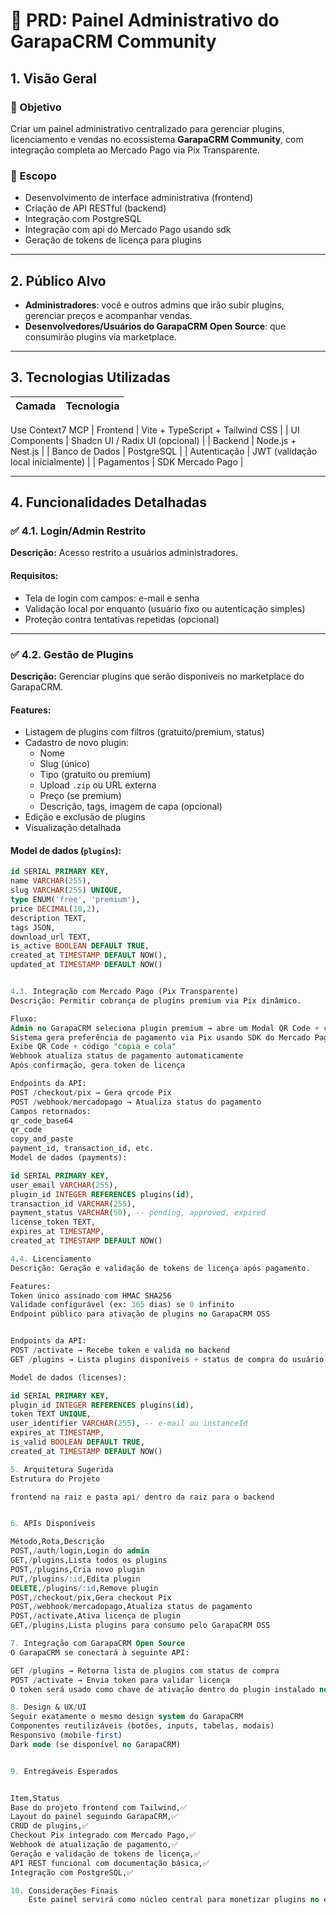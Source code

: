 # 📄 PRD: Painel Administrativo do GarapaCRM Community

## 1. Visão Geral

### 🎯 Objetivo
Criar um painel administrativo centralizado para gerenciar plugins, licenciamento e vendas no ecossistema **GarapaCRM Community**, com integração completa ao Mercado Pago via Pix Transparente.

### 📍 Escopo
- Desenvolvimento de interface administrativa (frontend)
- Criação de API RESTful (backend)
- Integração com PostgreSQL
- Integração com api do Mercado Pago usando sdk
- Geração de tokens de licença para plugins

---

## 2. Público Alvo

- **Administradores**: você e outros admins que irão subir plugins, gerenciar preços e acompanhar vendas.
- **Desenvolvedores/Usuários do GarapaCRM Open Source**: que consumirão plugins via marketplace.

---

## 3. Tecnologias Utilizadas

| Camada | Tecnologia |
|--------|------------|
Use Context7 MCP
| Frontend | Vite + TypeScript + Tailwind CSS |
| UI Components | Shadcn UI / Radix UI (opcional) |
| Backend | Node.js + Nest.js |
| Banco de Dados | PostgreSQL |
| Autenticação | JWT (validação local inicialmente) |
| Pagamentos | SDK Mercado Pago |

---

## 4. Funcionalidades Detalhadas

### ✅ 4.1. Login/Admin Restrito

**Descrição:** Acesso restrito a usuários administradores.

#### Requisitos:
- Tela de login com campos: e-mail e senha
- Validação local por enquanto (usuário fixo ou autenticação simples)
- Proteção contra tentativas repetidas (opcional)

---

### ✅ 4.2. Gestão de Plugins

**Descrição:** Gerenciar plugins que serão disponíveis no marketplace do GarapaCRM.

#### Features:
- Listagem de plugins com filtros (gratuito/premium, status)
- Cadastro de novo plugin:
  - Nome
  - Slug (único)
  - Tipo (gratuito ou premium)
  - Upload `.zip` ou URL externa
  - Preço (se premium)
  - Descrição, tags, imagem de capa (opcional)
- Edição e exclusão de plugins
- Visualização detalhada

#### Model de dados (`plugins`):
```sql
id SERIAL PRIMARY KEY,
name VARCHAR(255),
slug VARCHAR(255) UNIQUE,
type ENUM('free', 'premium'),
price DECIMAL(10,2),
description TEXT,
tags JSON,
download_url TEXT,
is_active BOOLEAN DEFAULT TRUE,
created_at TIMESTAMP DEFAULT NOW(),
updated_at TIMESTAMP DEFAULT NOW()


4.3. Integração com Mercado Pago (Pix Transparente)
Descrição: Permitir cobrança de plugins premium via Pix dinâmico.

Fluxo:
Admin no GarapaCRM seleciona plugin premium → abre um Modal QR Code + código "copia e cola"
Sistema gera preferência de pagamento via Pix usando SDK do Mercado Pago
Exibe QR Code + código "copia e cola"
Webhook atualiza status de pagamento automaticamente
Após confirmação, gera token de licença

Endpoints da API:
POST /checkout/pix → Gera qrcode Pix
POST /webhook/mercadopago → Atualiza status do pagamento
Campos retornados:
qr_code_base64
qr_code
copy_and_paste
payment_id, transaction_id, etc.
Model de dados (payments):

id SERIAL PRIMARY KEY,
user_email VARCHAR(255),
plugin_id INTEGER REFERENCES plugins(id),
transaction_id VARCHAR(255),
payment_status VARCHAR(50), -- pending, approved, expired
license_token TEXT,
expires_at TIMESTAMP,
created_at TIMESTAMP DEFAULT NOW()

4.4. Licenciamento
Descrição: Geração e validação de tokens de licença após pagamento.

Features:
Token único assinado com HMAC SHA256
Validade configurável (ex: 365 dias) se 0 infinito
Endpoint público para ativação de plugins no GarapaCRM OSS


Endpoints da API:
POST /activate → Recebe token e valida no backend
GET /plugins → Lista plugins disponíveis + status de compra do usuário

Model de dados (licenses):

id SERIAL PRIMARY KEY,
plugin_id INTEGER REFERENCES plugins(id),
token TEXT UNIQUE,
user_identifier VARCHAR(255), -- e-mail ou instanceId
expires_at TIMESTAMP,
is_valid BOOLEAN DEFAULT TRUE,
created_at TIMESTAMP DEFAULT NOW()

5. Arquitetura Sugerida
Estrutura do Projeto

frontend na raiz e pasta api/ dentro da raiz para o backend


6. APIs Disponíveis

Método,Rota,Descrição
POST,/auth/login,Login do admin
GET,/plugins,Lista todos os plugins
POST,/plugins,Cria novo plugin
PUT,/plugins/:id,Edita plugin
DELETE,/plugins/:id,Remove plugin
POST,/checkout/pix,Gera checkout Pix
POST,/webhook/mercadopago,Atualiza status de pagamento
POST,/activate,Ativa licença de plugin
GET,/plugins,Lista plugins para consumo pelo GarapaCRM OSS

7. Integração com GarapaCRM Open Source
O GarapaCRM se conectará à seguinte API:

GET /plugins → Retorna lista de plugins com status de compra
POST /activate → Envia token para validar licença
O token será usado como chave de ativação dentro do plugin instalado no CRM. 

8. Design & UX/UI
Seguir exatamente o mesmo design system do GarapaCRM
Componentes reutilizáveis (botões, inputs, tabelas, modais)
Responsivo (mobile-first)
Dark mode (se disponível no GarapaCRM)


9. Entregáveis Esperados


Item,Status
Base do projeto frontend com Tailwind,✅
Layout do painel seguindo GarapaCRM,✅
CRUD de plugins,✅
Checkout Pix integrado com Mercado Pago,✅
Webhook de atualização de pagamento,✅
Geração e validação de tokens de licença,✅
API REST funcional com documentação básica,✅
Integração com PostgreSQL,✅

10. Considerações Finais
    Este painel servirá como núcleo central para monetizar plugins no ecossistema GarapaCRM, garantindo controle total sobre conteúdo, licenciamento e receitas. A experiência visual e de uso deve ser consistente com o produto principal para facilitar a curva de aprendizado dos administradores.










